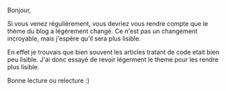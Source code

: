 Bonjour, 

Si vous venez régulièrement, vous devriez vous rendre compte que le thème du blog a légèrement changé. 
Ce n'est pas un changement incroyable, mais j'espère qu'il sera plus lisible. 

En effet je trouvais que bien souvent les articles tratant de code etait bien peu lisible. 
J'ai donc essayé de revoir légerment le theme pour les rendre plus lisible.

Bonne lecture ou relecture :)